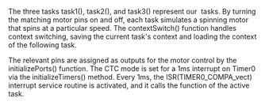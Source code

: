 The three tasks task1(), task2(), and task3() represent our  tasks. By turning the matching motor pins on and off, each task simulates a spinning motor that spins at a particular speed. The contextSwitch() function handles context switching, saving the current task's context and loading the context of the following task.

The relevant pins are assigned as outputs for the motor control by the initializePorts() function. The CTC mode is set for a 1ms interrupt on Timer0 via the initializeTimers() method. Every 1ms, the ISR(TIMER0_COMPA_vect) interrupt service routine is activated, and it calls the function of the active task.

